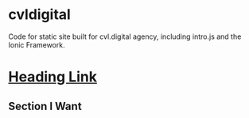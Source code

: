# cvldigital
Code for static site built for cvl.digital agency, including intro.js and the Ionic Framework. 
# [Heading Link](#section-i-want)

## Section I Want 
